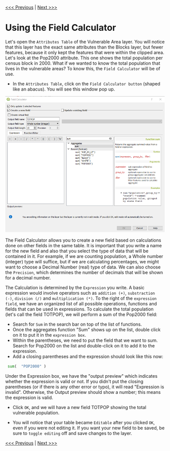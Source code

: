 [<<< Previous](14differ.md)  | [Next >>>](16calc2.md)  

# Using the Field Calculator

Let's open the `Attributes Table` of the Vulnerable Area layer. You will notice that this layer has the exact same attributes than the Blocks layer, but fewer features, because it only kept the features that were within the clipped area. Let's look at the Pop2000 attribute. This one shows the total population per census block in 2000. What if we wanted to know the total population that lives in the vulnerable areas? To know this, the `Field Calculator` will be of use.

* In the `Attributes Table`, click on the `Field Calculator button` (shaped like an abacus). You will see this window pop up.

![Field Calculator Window](images/calc.png)

The Field Calculator allows you to create a new field based on calculations done on other fields in the same table. It is important that you write a name for the new field and also that you select the type of data that will be contained in it. For example, if we are counting population, a Whole number (integer) type will suffice, but if we are calculating percentages, we might want to choose a Decimal Number (real) type of data. We can also choose the `Precision`, which determines the number of decimals that will be shown for a decimal number.

The Calculation is determined by the `Expression` you write. A basic expression would involve operators such as `addition (+)`, `substraction (-)`, `division (/)` and `multiplication (*)`. To the right of the `expression field`, we have an organized list of all possible operations, functions and fields that can be used in expressions. To calculate the total population (let's call the field TOTPOP), we will perform a sum of the Pop2000 field:

* Search for `Sum` in the search bar on top of the list of functions. 
* Once the aggregates function "Sum" shows up on the list, double click on it to put it in the `expression box`. 
* Within the parentheses, we need to put the field that we want to sum. Search for Pop2000 on the list and double-click on it to add it to the expression. 
* Add a closing parentheses and the expression should look like this now:

```python
 sum(  "POP2000" )
```
 Under the Expression box, we have the "output preview" which indicates whether the expression is valid or not. If you didn't put the closing parentheses (or if there is any other error or typo), it will read "Expression is invalid". Otherwise, the Output preview should show a number; this means the expression is valid.
 
* Click `OK`, and we will have a new field TOTPOP showing the total vulnerable population.

*  You will notice that your table became `Editable` after you clicked `OK`, even if you were not editing it. If you want your new field to be saved, be sure to `toggle editing` off and save changes to the layer.

 [<<< Previous](14differ.md)  | [Next >>>](16calc2.md)  


